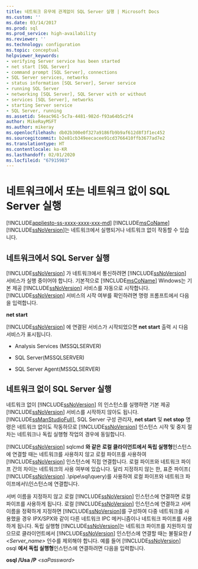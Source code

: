 ```yaml
---
title: 네트워크 유무에 관계없이 SQL Server 실행 | Microsoft Docs
ms.custom: ''
ms.date: 03/14/2017
ms.prod: sql
ms.prod_service: high-availability
ms.reviewer: ''
ms.technology: configuration
ms.topic: conceptual
helpviewer_keywords:
- verifying Server service has been started
- net start [SQL Server]
- command prompt [SQL Server], connections
- SQL Server services, networks
- status information [SQL Server], Server service
- running SQL Server
- networking [SQL Server], SQL Server with or without
- services [SQL Server], networks
- starting Server service
- SQL Server, running
ms.assetid: 54eac961-5c7a-4481-982d-f93a64b5c2f4
author: MikeRayMSFT
ms.author: mikeray
ms.openlocfilehash: db02b300e0f327a9186fb9b9af612d8f3f1ec452
ms.sourcegitcommit: b2e81cb349eecacee91cd3766410ffb3677ad7e2
ms.translationtype: HT
ms.contentlocale: ko-KR
ms.lasthandoff: 02/01/2020
ms.locfileid: "67915983"
---
```

# <a name="run-sql-server-with-or-without-a-network"></a>네트워크에서 또는 네트워크 없이 SQL Server 실행
[!INCLUDE[appliesto-ss-xxxx-xxxx-xxx-md](../../includes/appliesto-ss-xxxx-xxxx-xxx-md.md)]
  [!INCLUDE[msCoName](../../includes/msconame-md.md)] [!INCLUDE[ssNoVersion](../../includes/ssnoversion-md.md)]는 네트워크에서 실행되거나 네트워크 없이 작동할 수 있습니다.  
  
## <a name="running-sql-server-on-a-network"></a>네트워크에서 SQL Server 실행  
 [!INCLUDE[ssNoVersion](../../includes/ssnoversion-md.md)] 가 네트워크에서 통신하려면 [!INCLUDE[ssNoVersion](../../includes/ssnoversion-md.md)] 서비스가 실행 중이어야 합니다. 기본적으로 [!INCLUDE[msCoName](../../includes/msconame-md.md)] Windows는 기본 제공 [!INCLUDE[ssNoVersion](../../includes/ssnoversion-md.md)] 서비스를 자동으로 시작합니다. [!INCLUDE[ssNoVersion](../../includes/ssnoversion-md.md)] 서비스의 시작 여부를 확인하려면 명령 프롬프트에서 다음을 입력합니다.  
  
 **net start**  
  
 [!INCLUDE[ssNoVersion](../../includes/ssnoversion-md.md)] 에 연결된 서비스가 시작되었으면 **net start** 출력 시 다음 서비스가 표시됩니다.  
  
-   Analysis Services (MSSQLSERVER)  
  
-   SQL Server(MSSQLSERVER)  
  
-   SQL Server Agent(MSSQLSERVER)  
  
## <a name="running-sql-server-without-a-network"></a>네트워크 없이 SQL Server 실행  
 네트워크 없이 [!INCLUDE[ssNoVersion](../../includes/ssnoversion-md.md)] 의 인스턴스를 실행하면 기본 제공 [!INCLUDE[ssNoVersion](../../includes/ssnoversion-md.md)] 서비스를 시작하지 않아도 됩니다. [!INCLUDE[ssManStudioFull](../../includes/ssmanstudiofull-md.md)], SQL Server 구성 관리자, **net start** 및 **net stop** 명령은 네트워크 없이도 작동하므로 [!INCLUDE[ssNoVersion](../../includes/ssnoversion-md.md)] 인스턴스 시작 및 중지 절차는 네트워크나 독립 실행형 작업의 경우에 동일합니다.  
  
 [!INCLUDE[ssNoVersion](../../includes/ssnoversion-md.md)] sqlcmd **와 같은 로컬 클라이언트에서 독립 실행형**인스턴스에 연결할 때는 네트워크를 사용하지 않고 로컬 파이프를 사용하여 [!INCLUDE[ssNoVersion](../../includes/ssnoversion-md.md)] 인스턴스에 직접 연결합니다. 로컬 파이프와 네트워크 파이프 간의 차이는 네트워크의 사용 여부에 있습니다. 달리 지정하지 않는 한, 표준 파이프( [!INCLUDE[ssNoVersion](../../includes/ssnoversion-md.md)] .\pipe\sql\query)를 사용하여 로컬 파이프와 네트워크 파이프에서\\\\인스턴스에 연결합니다.  
  
 서버 이름을 지정하지 않고 로컬 [!INCLUDE[ssNoVersion](../../includes/ssnoversion-md.md)] 인스턴스에 연결하면 로컬 파이프를 사용하게 됩니다. 로컬 [!INCLUDE[ssNoVersion](../../includes/ssnoversion-md.md)] 인스턴스에 연결하고 서버 이름을 정확하게 지정하면 [!INCLUDE[ssNoVersion](../../includes/ssnoversion-md.md)]를 구성하여 다중 네트워크를 사용했을 경우 IPX/SPX와 같이 다른 네트워크 IPC 메커니즘이나 네트워크 파이프를 사용하게 됩니다. 독립 실행형 [!INCLUDE[ssNoVersion](../../includes/ssnoversion-md.md)]는 네트워크 파이프를 지원하지 않으므로 클라이언트에서 [!INCLUDE[ssNoVersion](../../includes/ssnoversion-md.md)] 인스턴스에 연결할 때는 불필요한 **/** _<Server_name>_ 인수를 제외해야 합니다. 예를 들어 [!INCLUDE[ssNoVersion](../../includes/ssnoversion-md.md)] osql **에서 독립 실행형**인스턴스에 연결하려면 다음을 입력합니다.  
  
 **osql /Usa /P** _\<saPassword>_  
  
  
